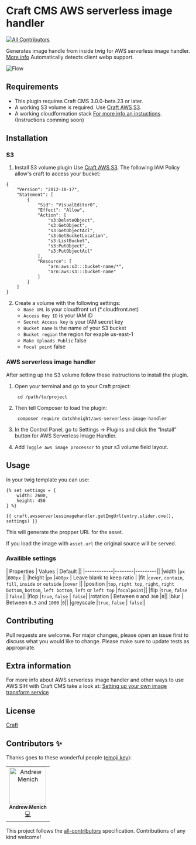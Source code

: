 # Craft CMS AWS serverless image handler
[![All Contributors](https://img.shields.io/badge/all_contributors-1-orange.svg?style=flat-square)](#contributors)

Generates image handle from inside twig for AWS serverless image handler. [More info](https://aws.amazon.com/solutions/serverless-image-handler/)
Automatically detects client webp support.

![Flow](https://github.com/dutchheight/aws-serverless-image-handler/blob/master/resources/img/serverless.png "Flow")

## Requirements

- This plugin requires Craft CMS 3.0.0-beta.23 or later.
- A working S3 volume is required. Use [Craft AWS S3](https://github.com/craftcms/aws-s3).
- A working cloudformation stack [For more info an instuctions](https://aws.amazon.com/solutions/serverless-image-handler/). (Instructions comming soon)

## Installation

### S3

1. Install S3 volume plugin Use [Craft AWS S3](https://github.com/craftcms/aws-s3).
The following IAM Policy allow's craft to access your bucket:
```
{
    "Version": "2012-10-17",
    "Statement": [
        {
            "Sid": "VisualEditor0",
            "Effect": "Allow",
            "Action": [
                "s3:DeleteObject",
                "s3:GetObject",
                "s3:GetObjectAcl",
                "s3:GetBucketLocation",
                "s3:ListBucket",
                "s3:PutObject",
                "s3:PutObjectAcl"
            ],
            "Resource": [
                "arn:aws:s3:::bucket-name/*",
                "arn:aws:s3:::bucket-name"
            ]
        }
    ]
}
```

2. Create a volume with the following settings:
    - `Base URL` is your cloudfront url (*.cloudfront.net)
    - `Access Key ID` is your IAM ID
    - `Secret Access key` is your IAM secret key
    - `Bucket name` is the name of your S3 bucket
    - `Bucket region` the region for exaple us-east-1
    - `Make Uploads Public` false
    - `Focal point` false

### AWS serverless image handler
After setting up the S3 volume follow these instructions to install the plugin.
1. Open your terminal and go to your Craft project:

        cd /path/to/project

2. Then tell Composer to load the plugin:

        composer require dutchheight/aws-serverless-image-handler

3. In the Control Panel, go to Settings → Plugins and click the “Install” button for AWS Serverless Image Handler.

4. Add `Toggle aws image processor` to your s3 volume field layout.

## Usage

In your twig template you can use:
``` twig
{% set settings = {
    width: 2600,
    height: 450
} %}
    
{{ craft.awsserverlessimagehandler.getImgUrl(entry.slider.one(), settings) }}

```

This will generate the propper URL for the asset.

If you load the image with `asset.url` the original source will be served.

### Availible settings
| Properties | Values | Default ||
|------------|--------|---------||
|width       |`px`                                        |`800px`      ||
|height      |`px`                                        |`400px`      | Leave blank to keep ratio |
|fit         |`cover`, `contain`, `fill`, `inside` or `outside`   |`cover`      ||
|position    |`top`, `right top`, `right`, `right bottom`, `bottom`, `left bottom`, `left` or `left top`   |`focalpoint`||
|flip        |`true`, `false` | `false`||
|flop        |`true`, `false` | `false`|
|rotation    |  Between `0` and `360` |`0`||
|blur        |  Between `0.5` and `1000` |`0`||
|greyscale   |`true`, `false` | `false`||

## Contributing
Pull requests are welcome. For major changes, please open an issue first to discuss what you would like to change.
Please make sure to update tests as appropriate.

## Extra information
For more info about AWS serverless image handler and other ways to use AWS SIH with Craft CMS take a look at:
[Setting up your own image transform service](https://nystudio107.com/blog/setting-up-your-own-image-transform-service)

## License
[Craft](https://craftcms.github.io/license/)

## Contributors ✨

Thanks goes to these wonderful people ([emoji key](https://allcontributors.org/docs/en/emoji-key)):

<!-- ALL-CONTRIBUTORS-LIST:START - Do not remove or modify this section -->
<!-- prettier-ignore -->
<table>
  <tr>
    <td align="center"><a href="https://andrewmeni.ch"><img src="https://avatars2.githubusercontent.com/u/29585821?v=4" width="100px;" alt="Andrew Menich"/><br /><sub><b>Andrew Menich</b></sub></a><br /><a href="https://github.com/dutchheight/aws-serverless-image-handler/commits?author=andrewmenich" title="Code">💻</a></td>
  </tr>
</table>

<!-- ALL-CONTRIBUTORS-LIST:END -->

This project follows the [all-contributors](https://github.com/all-contributors/all-contributors) specification. Contributions of any kind welcome!